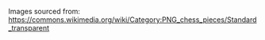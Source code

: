 Images sourced from: https://commons.wikimedia.org/wiki/Category:PNG_chess_pieces/Standard_transparent